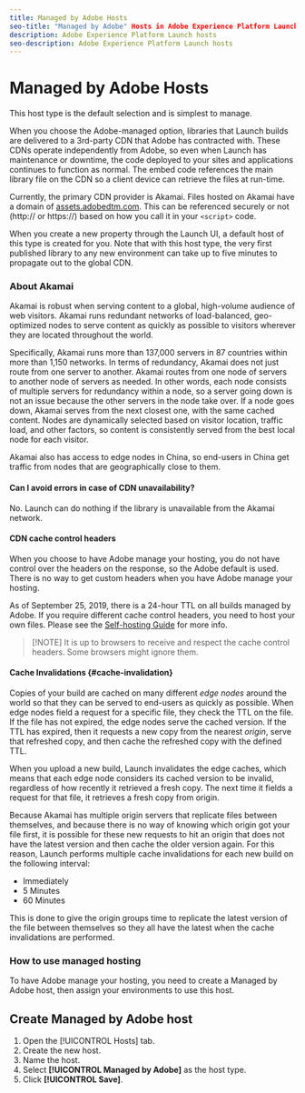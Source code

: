 ```yaml
---
title: Managed by Adobe Hosts
seo-title: "Managed by Adobe" Hosts in Adobe Experience Platform Launch
description: Adobe Experience Platform Launch hosts
seo-description: Adobe Experience Platform Launch hosts
---
```


# Managed by Adobe Hosts

This host type is the default selection and is simplest to manage.

When you choose the Adobe-managed option, libraries that Launch builds are delivered to a 3rd-party CDN that Adobe has contracted with. These CDNs operate independently from Adobe, so even when Launch has maintenance or downtime, the code deployed to your sites and applications continues to function as normal. The embed code references the main library file on the CDN so a client device can retrieve the files at run-time.

Currently, the primary CDN provider is Akamai. Files hosted on Akamai have a domain of [assets.adobedtm.com](https://assets.adobedtm.com). This can be referenced securely or not (http:// or https://) based on how you call it in your `<script>` code.

When you create a new property through the Launch UI, a default host of this type is created for you. Note that with this host type, the very first published library to any new environment can take up to five minutes to propagate out to the global CDN.

### About Akamai

Akamai is robust when serving content to a global, high-volume audience of web visitors. Akamai runs redundant networks of load-balanced, geo-optimized nodes to serve content as quickly as possible to visitors wherever they are located throughout the world.

Specifically, Akamai runs more than 137,000 servers in 87 countries within more than 1,150 networks. In terms of redundancy, Akamai does not just route from one server to another. Akamai routes from one node of servers to another node of servers as needed. In other words, each node consists of multiple servers for redundancy within a node, so a server going down is not an issue because the other servers in the node take over. If a node goes down, Akamai serves from the next closest one, with the same cached content. Nodes are dynamically selected based on visitor location, traffic load, and other factors, so content is consistently served from the best local node for each visitor.

Akamai also has access to edge nodes in China, so end-users in China get traffic from nodes that are geographically close to them.

#### Can I avoid errors in case of CDN unavailability?

No. Launch can do nothing if the library is unavailable from the Akamai network.

#### CDN cache control headers

When you choose to have Adobe manage your hosting, you do not have control over the headers on the response, so the Adobe default is used. There is no way to get custom headers when you have Adobe manage your hosting.

As of September 25, 2019, there is a 24-hour TTL on all builds managed by Adobe.  If you require different cache control headers, you need to host your own files.  Please see the [Self-hosting Guide](launch-reference/publishing/hosts/self-hosting-libraries.md) for more info.

>[!NOTE]  It is up to browsers to receive and respect the cache control headers. Some browsers might ignore them.

#### Cache Invalidations {#cache-invalidation}

Copies of your build are cached on many different *edge nodes* around the world so that they can be served to end-users as quickly as possible.  When edge nodes field a request for a specific file, they check the TTL on the file.  If the file has not expired, the edge nodes serve the cached version.  If the TTL has expired, then it requests a new copy from the nearest *origin*, serve that refreshed copy, and then cache the refreshed copy with the defined TTL.

When you upload a new build, Launch invalidates the edge caches, which means that each edge node considers its cached version to be invalid, regardless of how recently it retrieved a fresh copy.  The next time it fields a request for that file, it retrieves a fresh copy from origin.

Because Akamai has multiple origin servers that replicate files between themselves, and because there is no way of knowing which origin got your file first, it is possible for these new requests to hit an origin that does not have the latest version and then cache the older version again.  For this reason, Launch performs multiple cache invalidations for each new build on the following interval:

* Immediately
* 5 Minutes
* 60 Minutes

This is done to give the origin groups time to replicate the latest version of the file between themselves so they all have the latest when the cache invalidations are performed.

### How to use managed hosting

To have Adobe manage your hosting, you need to create a Managed by Adobe host, then assign your environments to use this host.

## Create Managed by Adobe host

1. Open the [!UICONTROL Hosts] tab.
1. Create the new host.
1. Name the host.
1. Select **[!UICONTROL Managed by Adobe]** as the host type.
1. Click **[!UICONTROL Save]**.
